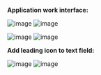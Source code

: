 **Application work interface:**

![image](https://github.com/user-attachments/assets/41d9c856-629e-4ad5-b6a3-78b3e1623549)
![image](https://github.com/user-attachments/assets/ee8a7577-359b-4ab5-be2c-ee97e710bbfa)

![image](https://github.com/user-attachments/assets/87f660fa-3421-4ead-b3b0-650699c777ea)
![image](https://github.com/user-attachments/assets/a8c68a23-7ba4-4ebc-9db7-5c78ad2d621f)

**Add leading icon to text field:**

![image](https://github.com/user-attachments/assets/591fa0a8-a466-4da9-8422-07ec0bc1a8c0)
![image](https://github.com/user-attachments/assets/a90c160d-796b-4c83-9cda-08ac7b421915)
